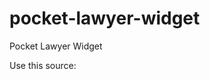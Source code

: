 # pocket-lawyer-widget
Pocket Lawyer Widget

Use this source:

<script>
    document.addEventListener("DOMContentLoaded", function() {
        var script = document.createElement('script');
        script.src = "https://cdn.jsdelivr.net/gh/timofeevvv12/pocket-lawyer-widget@latest/widget.js";
        script.onload = function() {
            pocket_lawyer_widget("USER-ID");
        };
        document.body.appendChild(script);
    });
</script>
